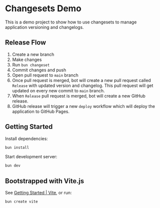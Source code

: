 # Changesets Demo

This is a demo project to show how to use changesets to manage application versioning and changelogs.

## Release Flow

1. Create a new branch
2. Make changes
3. Run `bun changeset`
4. Commit changes and push
5. Open pull request to `main` branch
6. Once pull request is merged, bot will create a new pull request called `Release` with updated version and changelog.
   This pull request will get updated on every new commit to `main` branch.
7. When `Release` pull request is merged, bot will create a new GitHub release.
8. GitHub release will trigger a new `deploy` workflow which will deploy the application to GitHub Pages.

## Getting Started

Install dependencies:

```bash
bun install
```

Start development server:

```bash
bun dev
```

## Bootstrapped with Vite.js

See [Getting Started | Vite](https://vitejs.dev/guide/#scaffolding-your-first-vite-project), or run:

```bash
bun create vite
```
